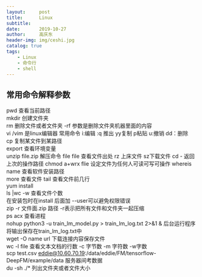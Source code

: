 ```yaml
---
layout:     post
title:      Linux
subtitle:   
date:       2019-10-27
author:     高庆东
header-img: img/ceshi.jpg
catalog: true
tags:
    - Linux
    - 命令行
    - shell
---
```


## 常用命令解释参数
pwd 查看当前路径  
mkdir 创建文件夹  
rm 删除文件或者文件夹  -rf 参数是删除文件夹机器里面的内容  
vi /vim 是linux编辑器 常用命令 i:编辑 :q 推出 yy复制 p粘贴  u:撤销 dd：删除  
cp 复制某文件到某路径  
export 查看环境变量  
unzip file.zip 解压命令 
file file 查看文件出处 
rz 上床文件 sz下载文件
cd - 返回上次的操作路径
chmod a+wrx flie 设定文件为任何人可读可写可操作
whereis name 查看软件安装路径   
more 查看文件 tail 查看文件前几行  
yum install   
ls |wc -w 查看文件个数  
在安装包时在install 后面加 --user可以避免权限错误  
zip -r 文件面.zip 路径  -r表示把所有文件和文件夹一起压缩  
ps acx 查看进程  
nohup python3 -u train_lm_model.py > train_lm_log.txt 2>&1 & 后台运行程序将输出保存在train_lm_log.txt中   
wget -O  name url  下载连接内容保存文件  
wc -l file 查看文本文档的行数 -c 字节数  -m 字符数 -w字数  
scp test.csv eddie@10.60.70.19:/data/eddie/FM/tensorflow-DeepFM/example/data 服务器间考数据  
du -sh ./* 列出文件夹或者文件大小


